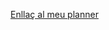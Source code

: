 
[Enllaç al meu planner](https://planner.cloud.microsoft.com/webui/plan/hV1EqLVWVEK5fkGjhgkAgZYABplO/view/board?tid=c7b5981a-7820-4ac8-ae65-03515ea81317)
